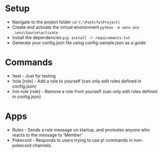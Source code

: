 # Setup

 - Navigate to the project folder
 `cd C:\Path\To\Project\`
 - Create and activate the virtual environment
`python -m venv env`
`.\env\Source\activate`
 - Install the dependencies
`pip install -r requirements.txt`
 - Generate your config.json file using config-sample.json as a guide

# Commands

 - !test - Just for testing
 - !role [role] - Add a role to yourself (can only edit roles defined in config.json)
 - !rm-role [role] - Remove a role from yourself (can only edit roles defined in config.json)

# Apps

 - Rules - Sends a rule message on startup, and promotes anyone who reacts to the message to 'Member'
 - Pokecord - Responds to users trying to use p! commands in non-pokecord channels.